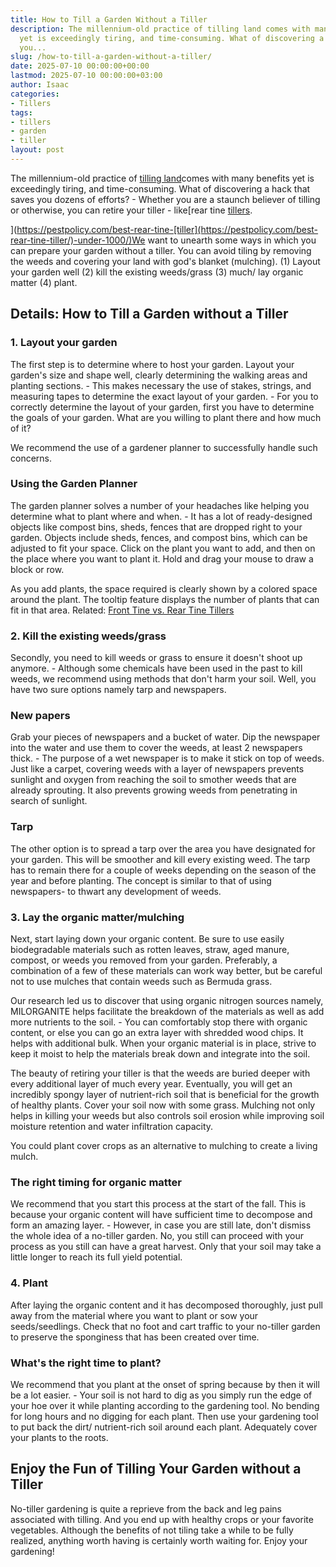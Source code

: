 ```yaml
---
title: How to Till a Garden Without a Tiller
description: The millennium-old practice of tilling land comes with many benefits
  yet is exceedingly tiring, and time-consuming. What of discovering a hack that saves
  you...
slug: /how-to-till-a-garden-without-a-tiller/
date: 2025-07-10 00:00:00+00:00
lastmod: 2025-07-10 00:00:00+03:00
author: Isaac
categories:
- Tillers
tags:
- tillers
- garden
- tiller
layout: post
---
```

The millennium-old practice of [tilling land](https://extension.unh.edu/blog/2020/10/low-no-till-gardening)comes with many benefits yet is exceedingly tiring, and time-consuming. What of discovering a hack that saves you dozens of efforts? - Whether you are a staunch believer of tilling or otherwise, you can retire your tiller - like[rear tine [tillers](https://pestpolicy.com/best-garden-tiller-for-a-woman/).

](https://pestpolicy.com/best-rear-tine-[tiller](https://pestpolicy.com/best-rear-tine-tiller/)-under-1000/)We want to unearth some ways in which you can prepare your garden without a tiller. You can avoid tiling by removing the weeds and covering your land with god's blanket (mulching). (1) Layout your garden well (2) kill the existing weeds/grass (3) much/ lay organic matter (4) plant.

##  Details: How to Till a Garden without a Tiller

###  1. Layout your garden

The first step is to determine where to host your garden. Layout your garden's size and shape well, clearly determining the walking areas and planting sections. - This makes necessary the use of stakes, strings, and measuring tapes to determine the exact layout of your garden. - For you to correctly determine the layout of your garden, first you have to determine the goals of your garden. What are you willing to plant there and how much of it?

We recommend the use of a gardener planner to successfully handle such concerns.

###  Using the Garden Planner

The garden planner solves a number of your headaches like helping you determine what to plant where and when. - It has a lot of ready-designed objects like compost bins, sheds, fences that are dropped right to your garden. Objects include sheds, fences, and compost bins, which can be adjusted to fit your space. Click on the plant you want to add, and then on the place where you want to plant it. Hold and drag your mouse to draw a block or row.

As you add plants, the space required is clearly shown by a colored space around the plant. The tooltip feature displays the number of plants that can fit in that area. Related: [Front Tine vs. Rear Tine Tillers](https://pestpolicy.com/front-tine-vs-rear-tine-tillers/)

###  2. Kill the existing weeds/grass

Secondly, you need to kill weeds or grass to ensure it doesn't shoot up anymore. - Although some chemicals have been used in the past to kill weeds, we recommend using methods that don't harm your soil. Well, you have two sure options namely tarp and newspapers.

###  New papers

Grab your pieces of newspapers and a bucket of water. Dip the newspaper into the water and use them to cover the weeds, at least 2 newspapers thick. - The purpose of a wet newspaper is to make it stick on top of weeds. Just like a carpet, covering weeds with a layer of newspapers prevents sunlight and oxygen from reaching the soil to smother weeds that are already sprouting. It also prevents growing weeds from penetrating in search of sunlight.

###  Tarp

The other option is to spread a tarp over the area you have designated for your garden. This will be smoother and kill every existing weed. The tarp has to remain there for a couple of weeks depending on the season of the year and before planting. The concept is similar to that of using newspapers- to thwart any development of weeds.

###  3. Lay the organic matter/mulching

Next, start laying down your organic content. Be sure to use easily biodegradable materials such as rotten leaves, straw, aged manure, compost, or weeds you removed from your garden. Preferably, a combination of a few of these materials can work way better, but be careful not to use mulches that contain weeds such as Bermuda grass.

Our research led us to discover that using organic nitrogen sources namely, MILORGANITE helps facilitate the breakdown of the materials as well as add more nutrients to the soil. - You can comfortably stop there with organic content, or else you can go an extra layer with shredded wood chips. It helps with additional bulk. When your organic material is in place, strive to keep it moist to help the materials break down and integrate into the soil.

The beauty of retiring your tiller is that the weeds are buried deeper with every additional layer of much every year. Eventually, you will get an incredibly spongy layer of nutrient-rich soil that is beneficial for the growth of healthy plants. Cover your soil now with some grass. Mulching not only helps in killing your weeds but also controls soil erosion while improving soil moisture retention and water infiltration capacity.

You could plant cover crops as an alternative to mulching to create a living mulch.

###  The right timing for organic matter

We recommend that you start this process at the start of the fall. This is because your organic content will have sufficient time to decompose and form an amazing layer. - However, in case you are still late, don't dismiss the whole idea of a no-tiller garden. No, you still can proceed with your process as you still can have a great harvest. Only that your soil may take a little longer to reach its full yield potential.

###  4. Plant

After laying the organic content and it has decomposed thoroughly, just pull away from the material where you want to plant or sow your seeds/seedlings. Check that no foot and cart traffic to your no-tiller garden to preserve the sponginess that has been created over time.

###  What's the right time to plant?

We recommend that you plant at the onset of spring because by then it will be a lot easier. - Your soil is not hard to dig as you simply run the edge of your hoe over it while planting according to the gardening tool. No bending for long hours and no digging for each plant. Then use your gardening tool to put back the dirt/ nutrient-rich soil around each plant. Adequately cover your plants to the roots.

##  Enjoy the Fun of Tilling Your Garden without a Tiller

No-tiller gardening is quite a reprieve from the back and leg pains associated with tilling. And you end up with healthy crops or your favorite vegetables. Although the benefits of not tiling take a while to be fully realized, anything worth having is certainly worth waiting for. Enjoy your gardening!